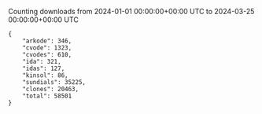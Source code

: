 
Counting downloads from 2024-01-01 00:00:00+00:00 UTC to 2024-03-25 00:00:00+00:00 UTC

```
{
    "arkode": 346,
    "cvode": 1323,
    "cvodes": 610,
    "ida": 321,
    "idas": 127,
    "kinsol": 86,
    "sundials": 35225,
    "clones": 20463,
    "total": 58501
}
```
